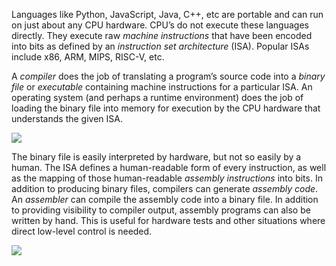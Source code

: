 
Languages like Python, JavaScript, Java, C++, etc are portable and can run on just about any CPU hardware. CPU’s do not execute these languages directly. They execute raw _machine instructions_ that have been encoded into bits as defined by an _instruction set architecture_ (ISA). Popular ISAs include x86, ARM, MIPS, RISC-V, etc.

A _compiler_ does the job of translating a program’s source code into a _binary file_ or _executable_ containing machine instructions for a particular ISA. An operating system (and perhaps a runtime environment) does the job of loading the binary file into memory for execution by the CPU hardware that understands the given ISA.

![](https://courses.edx.org/assets/courseware/v1/b485cd28b5bb3196bde2c6b318754327/asset-v1:LinuxFoundationX+LFD111x+3T2022+type@asset+block/Software_development_and_execution_flow.png)

The binary file is easily interpreted by hardware, but not so easily by a human. The ISA defines a human-readable form of every instruction, as well as the mapping of those human-readable _assembly instructions_ into bits. In addition to producing binary files, compilers can generate _assembly code_. An _assembler_ can compile the assembly code into a binary file. In addition to providing visibility to compiler output, assembly programs can also be written by hand. This is useful for hardware tests and other situations where direct low-level control is needed.

![](https://courses.edx.org/assets/courseware/v1/cbbc122d53215d82fadf219936be8c0b/asset-v1:LinuxFoundationX+LFD111x+3T2022+type@asset+block/assembler.png)

